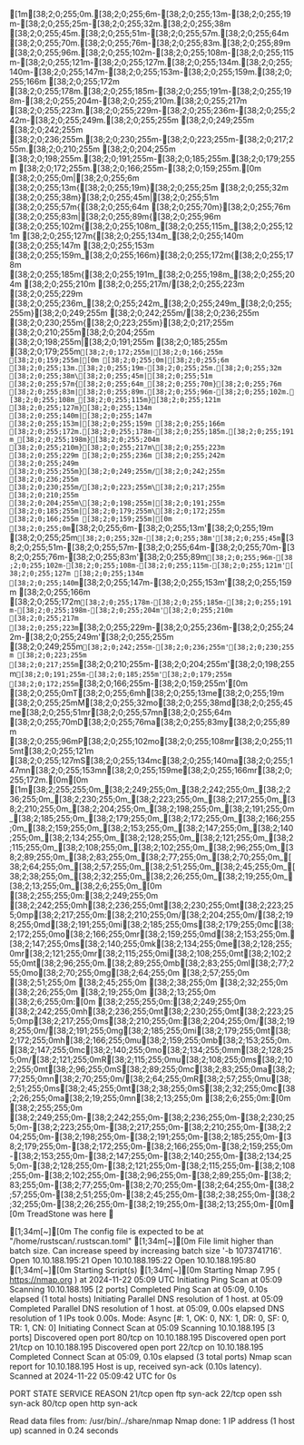 [1m[38;2;0;255;0m.[38;2;0;255;6m-[38;2;0;255;13m-[38;2;0;255;19m-[38;2;0;255;25m-[38;2;0;255;32m.[38;2;0;255;38m [38;2;0;255;45m.[38;2;0;255;51m-[38;2;0;255;57m.[38;2;0;255;64m [38;2;0;255;70m.[38;2;0;255;76m-[38;2;0;255;83m.[38;2;0;255;89m [38;2;0;255;96m.[38;2;0;255;102m-[38;2;0;255;108m-[38;2;0;255;115m-[38;2;0;255;121m-[38;2;0;255;127m.[38;2;0;255;134m.[38;2;0;255;140m-[38;2;0;255;147m-[38;2;0;255;153m-[38;2;0;255;159m.[38;2;0;255;166m [38;2;0;255;172m [38;2;0;255;178m.[38;2;0;255;185m-[38;2;0;255;191m-[38;2;0;255;198m-[38;2;0;255;204m-[38;2;0;255;210m.[38;2;0;255;217m [38;2;0;255;223m.[38;2;0;255;229m-[38;2;0;255;236m-[38;2;0;255;242m-[38;2;0;255;249m.[38;2;0;255;255m [38;2;0;249;255m [38;2;0;242;255m [38;2;0;236;255m.[38;2;0;230;255m-[38;2;0;223;255m-[38;2;0;217;255m.[38;2;0;210;255m [38;2;0;204;255m [38;2;0;198;255m.[38;2;0;191;255m-[38;2;0;185;255m.[38;2;0;179;255m [38;2;0;172;255m.[38;2;0;166;255m-[38;2;0;159;255m.[0m
[38;2;0;255;0m|[38;2;0;255;6m [38;2;0;255;13m{[38;2;0;255;19m}[38;2;0;255;25m [38;2;0;255;32m [38;2;0;255;38m}[38;2;0;255;45m|[38;2;0;255;51m [38;2;0;255;57m{[38;2;0;255;64m [38;2;0;255;70m}[38;2;0;255;76m [38;2;0;255;83m|[38;2;0;255;89m{[38;2;0;255;96m [38;2;0;255;102m{[38;2;0;255;108m_[38;2;0;255;115m_[38;2;0;255;121m [38;2;0;255;127m{[38;2;0;255;134m_[38;2;0;255;140m [38;2;0;255;147m [38;2;0;255;153m [38;2;0;255;159m_[38;2;0;255;166m}[38;2;0;255;172m{[38;2;0;255;178m [38;2;0;255;185m{[38;2;0;255;191m_[38;2;0;255;198m_[38;2;0;255;204m [38;2;0;255;210m [38;2;0;255;217m/[38;2;0;255;223m [38;2;0;255;229m [38;2;0;255;236m_[38;2;0;255;242m_[38;2;0;255;249m_[38;2;0;255;255m}[38;2;0;249;255m [38;2;0;242;255m/[38;2;0;236;255m [38;2;0;230;255m{[38;2;0;223;255m}[38;2;0;217;255m [38;2;0;210;255m\[38;2;0;204;255m [38;2;0;198;255m|[38;2;0;191;255m [38;2;0;185;255m [38;2;0;179;255m`[38;2;0;172;255m|[38;2;0;166;255m [38;2;0;159;255m|[0m
[38;2;0;255;0m|[38;2;0;255;6m [38;2;0;255;13m.[38;2;0;255;19m-[38;2;0;255;25m.[38;2;0;255;32m [38;2;0;255;38m\[38;2;0;255;45m|[38;2;0;255;51m [38;2;0;255;57m{[38;2;0;255;64m_[38;2;0;255;70m}[38;2;0;255;76m [38;2;0;255;83m|[38;2;0;255;89m.[38;2;0;255;96m-[38;2;0;255;102m.[38;2;0;255;108m_[38;2;0;255;115m}[38;2;0;255;121m [38;2;0;255;127m}[38;2;0;255;134m [38;2;0;255;140m|[38;2;0;255;147m [38;2;0;255;153m|[38;2;0;255;159m [38;2;0;255;166m [38;2;0;255;172m.[38;2;0;255;178m-[38;2;0;255;185m.[38;2;0;255;191m_[38;2;0;255;198m}[38;2;0;255;204m [38;2;0;255;210m}[38;2;0;255;217m\[38;2;0;255;223m [38;2;0;255;229m [38;2;0;255;236m [38;2;0;255;242m [38;2;0;255;249m [38;2;0;255;255m}[38;2;0;249;255m/[38;2;0;242;255m [38;2;0;236;255m [38;2;0;230;255m/[38;2;0;223;255m\[38;2;0;217;255m [38;2;0;210;255m [38;2;0;204;255m\[38;2;0;198;255m|[38;2;0;191;255m [38;2;0;185;255m|[38;2;0;179;255m\[38;2;0;172;255m [38;2;0;166;255m [38;2;0;159;255m|[0m
[38;2;0;255;0m`[38;2;0;255;6m-[38;2;0;255;13m'[38;2;0;255;19m [38;2;0;255;25m`[38;2;0;255;32m-[38;2;0;255;38m'[38;2;0;255;45m`[38;2;0;255;51m-[38;2;0;255;57m-[38;2;0;255;64m-[38;2;0;255;70m-[38;2;0;255;76m-[38;2;0;255;83m'[38;2;0;255;89m`[38;2;0;255;96m-[38;2;0;255;102m-[38;2;0;255;108m-[38;2;0;255;115m-[38;2;0;255;121m'[38;2;0;255;127m [38;2;0;255;134m [38;2;0;255;140m`[38;2;0;255;147m-[38;2;0;255;153m'[38;2;0;255;159m [38;2;0;255;166m [38;2;0;255;172m`[38;2;0;255;178m-[38;2;0;255;185m-[38;2;0;255;191m-[38;2;0;255;198m-[38;2;0;255;204m'[38;2;0;255;210m [38;2;0;255;217m [38;2;0;255;223m`[38;2;0;255;229m-[38;2;0;255;236m-[38;2;0;255;242m-[38;2;0;255;249m'[38;2;0;255;255m [38;2;0;249;255m`[38;2;0;242;255m-[38;2;0;236;255m'[38;2;0;230;255m [38;2;0;223;255m [38;2;0;217;255m`[38;2;0;210;255m-[38;2;0;204;255m'[38;2;0;198;255m`[38;2;0;191;255m-[38;2;0;185;255m'[38;2;0;179;255m [38;2;0;172;255m`[38;2;0;166;255m-[38;2;0;159;255m'[0m
[38;2;0;255;0mT[38;2;0;255;6mh[38;2;0;255;13me[38;2;0;255;19m [38;2;0;255;25mM[38;2;0;255;32mo[38;2;0;255;38md[38;2;0;255;45me[38;2;0;255;51mr[38;2;0;255;57mn[38;2;0;255;64m [38;2;0;255;70mD[38;2;0;255;76ma[38;2;0;255;83my[38;2;0;255;89m [38;2;0;255;96mP[38;2;0;255;102mo[38;2;0;255;108mr[38;2;0;255;115mt[38;2;0;255;121m [38;2;0;255;127mS[38;2;0;255;134mc[38;2;0;255;140ma[38;2;0;255;147mn[38;2;0;255;153mn[38;2;0;255;159me[38;2;0;255;166mr[38;2;0;255;172m.[0m[0m
[1m[38;2;255;255;0m_[38;2;249;255;0m_[38;2;242;255;0m_[38;2;236;255;0m_[38;2;230;255;0m_[38;2;223;255;0m_[38;2;217;255;0m_[38;2;210;255;0m_[38;2;204;255;0m_[38;2;198;255;0m_[38;2;191;255;0m_[38;2;185;255;0m_[38;2;179;255;0m_[38;2;172;255;0m_[38;2;166;255;0m_[38;2;159;255;0m_[38;2;153;255;0m_[38;2;147;255;0m_[38;2;140;255;0m_[38;2;134;255;0m_[38;2;128;255;0m_[38;2;121;255;0m_[38;2;115;255;0m_[38;2;108;255;0m_[38;2;102;255;0m_[38;2;96;255;0m_[38;2;89;255;0m_[38;2;83;255;0m_[38;2;77;255;0m_[38;2;70;255;0m_[38;2;64;255;0m_[38;2;57;255;0m_[38;2;51;255;0m_[38;2;45;255;0m_[38;2;38;255;0m_[38;2;32;255;0m_[38;2;26;255;0m_[38;2;19;255;0m_[38;2;13;255;0m_[38;2;6;255;0m_[0m
[38;2;255;255;0m:[38;2;249;255;0m [38;2;242;255;0mh[38;2;236;255;0mt[38;2;230;255;0mt[38;2;223;255;0mp[38;2;217;255;0m:[38;2;210;255;0m/[38;2;204;255;0m/[38;2;198;255;0md[38;2;191;255;0mi[38;2;185;255;0ms[38;2;179;255;0mc[38;2;172;255;0mo[38;2;166;255;0mr[38;2;159;255;0md[38;2;153;255;0m.[38;2;147;255;0ms[38;2;140;255;0mk[38;2;134;255;0me[38;2;128;255;0mr[38;2;121;255;0mr[38;2;115;255;0mi[38;2;108;255;0mt[38;2;102;255;0mt[38;2;96;255;0m.[38;2;89;255;0mb[38;2;83;255;0ml[38;2;77;255;0mo[38;2;70;255;0mg[38;2;64;255;0m [38;2;57;255;0m [38;2;51;255;0m [38;2;45;255;0m [38;2;38;255;0m [38;2;32;255;0m [38;2;26;255;0m [38;2;19;255;0m [38;2;13;255;0m [38;2;6;255;0m:[0m
[38;2;255;255;0m:[38;2;249;255;0m [38;2;242;255;0mh[38;2;236;255;0mt[38;2;230;255;0mt[38;2;223;255;0mp[38;2;217;255;0ms[38;2;210;255;0m:[38;2;204;255;0m/[38;2;198;255;0m/[38;2;191;255;0mg[38;2;185;255;0mi[38;2;179;255;0mt[38;2;172;255;0mh[38;2;166;255;0mu[38;2;159;255;0mb[38;2;153;255;0m.[38;2;147;255;0mc[38;2;140;255;0mo[38;2;134;255;0mm[38;2;128;255;0m/[38;2;121;255;0mR[38;2;115;255;0mu[38;2;108;255;0ms[38;2;102;255;0mt[38;2;96;255;0mS[38;2;89;255;0mc[38;2;83;255;0ma[38;2;77;255;0mn[38;2;70;255;0m/[38;2;64;255;0mR[38;2;57;255;0mu[38;2;51;255;0ms[38;2;45;255;0mt[38;2;38;255;0mS[38;2;32;255;0mc[38;2;26;255;0ma[38;2;19;255;0mn[38;2;13;255;0m [38;2;6;255;0m:[0m
[38;2;255;255;0m [38;2;249;255;0m-[38;2;242;255;0m-[38;2;236;255;0m-[38;2;230;255;0m-[38;2;223;255;0m-[38;2;217;255;0m-[38;2;210;255;0m-[38;2;204;255;0m-[38;2;198;255;0m-[38;2;191;255;0m-[38;2;185;255;0m-[38;2;179;255;0m-[38;2;172;255;0m-[38;2;166;255;0m-[38;2;159;255;0m-[38;2;153;255;0m-[38;2;147;255;0m-[38;2;140;255;0m-[38;2;134;255;0m-[38;2;128;255;0m-[38;2;121;255;0m-[38;2;115;255;0m-[38;2;108;255;0m-[38;2;102;255;0m-[38;2;96;255;0m-[38;2;89;255;0m-[38;2;83;255;0m-[38;2;77;255;0m-[38;2;70;255;0m-[38;2;64;255;0m-[38;2;57;255;0m-[38;2;51;255;0m-[38;2;45;255;0m-[38;2;38;255;0m-[38;2;32;255;0m-[38;2;26;255;0m-[38;2;19;255;0m-[38;2;13;255;0m-[0m[0m
TreadStone was here 🚀

[1;34m[~][0m The config file is expected to be at "/home/rustscan/.rustscan.toml"
[1;34m[~][0m File limit higher than batch size. Can increase speed by increasing batch size '-b 1073741716'.
Open 10.10.188.195:21
Open 10.10.188.195:22
Open 10.10.188.195:80
[1;34m[~][0m Starting Script(s)
[1;34m[~][0m Starting Nmap 7.95 ( https://nmap.org ) at 2024-11-22 05:09 UTC
Initiating Ping Scan at 05:09
Scanning 10.10.188.195 [2 ports]
Completed Ping Scan at 05:09, 0.10s elapsed (1 total hosts)
Initiating Parallel DNS resolution of 1 host. at 05:09
Completed Parallel DNS resolution of 1 host. at 05:09, 0.00s elapsed
DNS resolution of 1 IPs took 0.00s. Mode: Async [#: 1, OK: 0, NX: 1, DR: 0, SF: 0, TR: 1, CN: 0]
Initiating Connect Scan at 05:09
Scanning 10.10.188.195 [3 ports]
Discovered open port 80/tcp on 10.10.188.195
Discovered open port 21/tcp on 10.10.188.195
Discovered open port 22/tcp on 10.10.188.195
Completed Connect Scan at 05:09, 0.10s elapsed (3 total ports)
Nmap scan report for 10.10.188.195
Host is up, received syn-ack (0.10s latency).
Scanned at 2024-11-22 05:09:42 UTC for 0s

PORT   STATE SERVICE REASON
21/tcp open  ftp     syn-ack
22/tcp open  ssh     syn-ack
80/tcp open  http    syn-ack

Read data files from: /usr/bin/../share/nmap
Nmap done: 1 IP address (1 host up) scanned in 0.24 seconds

